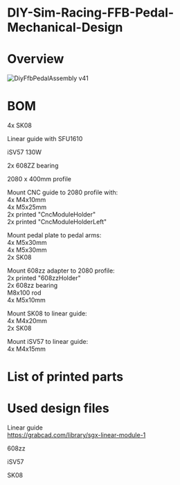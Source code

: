 # DIY-Sim-Racing-FFB-Pedal-Mechanical-Design


# Overview
![DiyFfbPedalAssembly v41](https://github.com/user-attachments/assets/d86af59c-53b5-48bd-a27d-0b5fcc468f95)



# BOM
4x SK08

Linear guide with SFU1610

iSV57 130W

2x 608ZZ bearing

2080 x 400mm profile


Mount CNC guide to 2080 profile with:<br>
4x M4x10mm <br>
4x M5x25mm <br>
2x printed "CncModuleHolder" <br>
2x printed "CncModuleHolderLeft" <br>

Mount pedal plate to pedal arms: <br>
4x M5x30mm <br>
4x M5x30mm <br>
2x SK08 <br>

Mount 608zz adapter to 2080 profile: <br>
2x printed "608zzHolder" <br>
2x 608zz bearing <br>
M8x100 rod <br>
4x M5x10mm


Mount SK08 to linear guide:<br>
4x M4x20mm<br>
2x SK08<br>

Mount iSV57 to linear guide:<br>
4x M4x15mm




# List of printed parts

# Used design files
Linear guide <br>
https://grabcad.com/library/sgx-linear-module-1

608zz

iSV57

SK08




